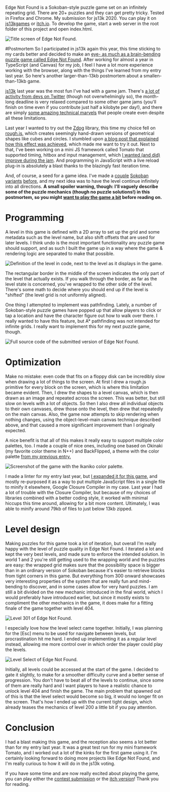 Edge Not Found is a Sokoban-style puzzle game set on an infinitely repeating grid. There are 20+ puzzles and they can get pretty tricky. Tested in Firefox and Chrome. My submission for js13k 2020. You can play it on [js13kgames](https://js13kgames.com/games/edge-not-found/index.html) or [itch.io](https://auroriax.itch.io/edge-not-found). To develop the game, start a web server in the root folder of this project and open index.html.

![Title screen of Edge Not Found.](https://auroriax.com/wp-content/uploads/2020/09/enf_title-e1600798525227.png)

#Postmortem
So I participated in js13k again this year, this time sticking to my cards better and decided to make an [eye- as much as a brain-bending puzzle game called Edge Not Found](https://auroriax.itch.io/edge-not-found). After working for almost a year in TypeScript (and Canvas) for my job, I feel I have a lot more experience working with the browser, along with the things I've learned from my entry last year. So here's another larger-than-13kb postmortem about a smallen-than-13kb game.

[js13k](http://js13kgames.com/) last year was the most fun I've had with a game jam. There's [a lot of activity from devs on Twitter](https://twitter.com/hashtag/js13k?f=live) (though not overwhelmingly so), the month-long deadline is very relaxed compared to some other game jams (you'll finish on time even if you contribute just half a kilobyte per day!), and there are simply [some amazing technical marvels](https://twitter.com/MaximeEuziere/status/1306553299416608769) that people create even despite all these limitations.

Last year I wanted to try out the [Zdog](https://zzz.dog/) library, this time my choice fell on [rough.js](https://roughjs.com/), which creates seemingly hand-drawn versions of geometrical shapes like cubes and circles. I stumbled upon [a blog post that explained how this effect was achieved](https://shihn.ca/posts/2020/roughjs-algorithms/), which made me want to try it out. Next to that, I've been working on a mini JS framework called Tomato that supported timing, hitbox and input management, which [I wanted (and did) improve during the jam](https://github.com/Auroriax/js13k-2020/blob/master/tomato.js). And programming in JavaScript with a live reload plug-in is absolutely a blast thanks to the blazingly fast iteration time.

And, of course, a seed for a game idea. I've made a [couple](https://auroriax.itch.io/pp) [Sokoban](https://auroriax.itch.io/sokobanana) [variants](https://auroriax.itch.io/necroban) [before](https://auroriax.itch.io/tahiras-tower), and my next idea was to have the level continue infinitely into all directions. **A small spoiler warning, though: I'll vaguely describe some of the puzzle mechanics (though no puzzle solutions!) in this postmortem, so you might [want to play the game a bit](https://auroriax.itch.io/edge-not-found) before reading on.**

# Programming

A level in this game is defined with a 2D array to set up the grid and some metadata such as the level name, but also shift offsets that are used for later levels. I think undo is the most important functionality any puzzle game should support, and as such I built the game up in a way where the game & rendering logic are separated to make that possible.

![Definition of the level in code, next to the level as it displays in the game.](https://auroriax.com/wp-content/uploads/2020/09/Screenshot_10-1024x338.png)

The rectangular border in the middle of the screen indicates the only part of the level that actually exists. If you walk through the border, as far as the level state is concerned, you've wrapped to the other side of the level. There's some math to decide where you should end up if the level is "shifted" (the level grid is not uniformly aligned).

One thing I attempted to implement was pathfinding. Lately, a number of Sokoban-style puzzle games have popped up that allow players to click or tap a location and have the character figure out how to walk over there. I really wanted to have this feature, but A* pathfinding was not intended for infinite grids. I really want to implement this for my next puzzle game, though.

![Full source code of the submitted version of Edge Not Found.](https://auroriax.com/wp-content/uploads/2020/09/Screenshot_9-1024x575.png)

# Optimization

Make no mistake: even code that fits on a floppy disk can be incredibly slow when drawing a lot of things to the screen. At first I drew a rough.js primitive for every block on the screen, which is where this limitation became evident. Then, I drew the shapes to a level canvas, which is then drawn as an image and repeated across the screen. This was better, but still slow on levels with a lot of objects. So then I also drew all individual objects to their own canvases, drew those onto the level, then drew that repeatedly on the main canvas. Also, the game now attempts to skip rendering when nothing changes, using the object-level-main canvas technique described above, and that caused a more significant improvement than I originally expected.

A nice benefit is that all of this makes it really easy to support multiple color palettes, too. I made a couple of nice ones, including one based on Okinaki (my favorite color theme in N++) and BackFlipped, a theme with the color palette [from my previous entry.](http://js13kgames.com/entries/backflipped)

![Screenshot of the game with the Ikaniko color palette.](https://auroriax.com/wp-content/uploads/2020/09/canvas-1024x527.jpg)

I made a linter for my entry last year, but [I expanded it for this game](https://github.com/Auroriax/js13k-2020/blob/master/builds/ml.html), and mostly re-purposed it as a way to put multiple JavaScript files in a single file to minify it elsewhere, Google Closure Compiler in my case. Last year I had a lot of trouble with the Closure Compiler, but because of my choices of libraries combined with a better coding style, it worked with minimal hiccups this time around, allowing for a bit more content. Ultimately, I was able to minify around 79kb of files to just below 13kb zipped.

# Level design

Making puzzles for this game took a lot of iteration, but overall I'm really happy with the level of puzzle quality in Edge Not Found. I iterated a lot and kept the very best levels, and made sure to enforce the intended solution. In world 1 and 2 you're still getting used to the wrapping world and the puzzles are easy: the wrapped grid makes sure that the possibility space is bigger than in an ordinary version of Sokoban because it's easier to retrieve blocks from tight corners in this game. But everything from 300 onward showcases very interesting properties of the system that are really fun and mind-bending to discover, and in some cases allow for very hard puzzles. I am still a bit divided on the new mechanic introduced in the final world, which I would preferably have introduced earlier, but since it mostly exists to compliment the other mechanics in the game, it does make for a fitting finale of the game together with level 404.

![Level 301 of Edge Not Found.](https://auroriax.com/wp-content/uploads/2020/09/enf_301-1024x527.jpg)

I especially love how the level select came together. Initially, I was planning for the [Esc] menu to be used for navigate between levels, but procrastination hit me hard. I ended up implementing it as a regular level instead, allowing me more control over in which order the player could play the levels.

![Level Select of Edge Not Found.](https://auroriax.com/wp-content/uploads/2020/09/end_levelselect-1024x379.png)

Initially, all levels could be accessed at the start of the game. I decided to gate it slightly, to make for a smoother difficulty curve and a better sense of progression. You don't have to beat all of the levels to continue, since some of them are really hard and I want players to have a realistic chance to unlock level 404 and finish the game. The main problem that spawned out of this is that the level select would become so big, it would no longer fit on the screen. That's how I ended up with the current tight design, which already teases the mechanics of level 200 a little bit if you pay attention.

# Conclusion

I had a blast making this game, and the reception also seems a lot better than for my entry last year. It was a great test run for my mini framework Tomato, and I worked out a lot of the kinks for the first game using it. I'm certainly looking forward to doing more projects like Edge Not Found, and I'm really curious to how it will do in the js13k voting.

If you have some time and are now really excited about playing the game, you can play either the [contest submission](https://js13kgames.com/games/edge-not-found/index.html) or the [itch version](https://auroriax.itch.io/edge-not-found)! Thank you for reading.
